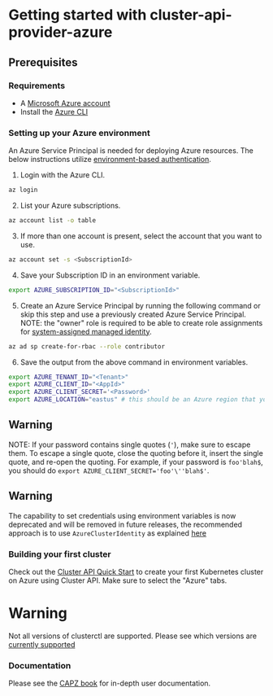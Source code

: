 # Getting started with cluster-api-provider-azure

## Prerequisites

### Requirements

- A [Microsoft Azure account](https://azure.microsoft.com/en-us/)
- Install the [Azure CLI](https://docs.microsoft.com/en-us/cli/azure/install-azure-cli?view=azure-cli-latest)

### Setting up your Azure environment

An Azure Service Principal is needed for deploying Azure resources. The below instructions utilize [environment-based authentication](https://docs.microsoft.com/en-us/go/azure/azure-sdk-go-authorization#use-environment-based-authentication).

  1. Login with the Azure CLI.

   ```bash
  az login
   ```
  
  2. List your Azure subscriptions.

   ```bash
  az account list -o table
   ```

  3. If more than one account is present, select the account that you want to use.

   ```bash
  az account set -s <SubscriptionId>
   ```

  4. Save your Subscription ID in an environment variable.

  ```bash
  export AZURE_SUBSCRIPTION_ID="<SubscriptionId>"
  ```

  5. Create an Azure Service Principal by running the following command or skip this step and use a previously created Azure Service Principal.
  NOTE: the "owner" role is required to be able to create role assignments for [system-assigned managed identity](vm-identity.md).

  ```bash
  az ad sp create-for-rbac --role contributor
  ```

  6. Save the output from the above command in environment variables.

  ```bash
  export AZURE_TENANT_ID="<Tenant>"
  export AZURE_CLIENT_ID="<AppId>"
  export AZURE_CLIENT_SECRET='<Password>'
  export AZURE_LOCATION="eastus" # this should be an Azure region that your subscription has quota for.
  ```

<aside class="note warning"> 

<h1> Warning </h1>

NOTE: If your password contains single quotes (`'`), make sure to escape them. To escape a single quote, close the quoting before it, insert the single quote, and re-open the quoting.
For example, if your password is `foo'blah$`, you should do `export AZURE_CLIENT_SECRET='foo'\''blah$'`.

</aside>

<aside class="note warning"> 

<h1> Warning </h1> 

The capability to set credentials using environment variables is now deprecated and will be removed in future releases, the recommended approach is to use `AzureClusterIdentity` as explained [here](multitenancy.md) 

</aside>


### Building your first cluster

Check out the [Cluster API Quick Start](https://cluster-api.sigs.k8s.io/user/quick-start.html) to create your first Kubernetes cluster on Azure using Cluster API. Make sure to select the "Azure" tabs.

<h1> Warning </h1> 

Not all versions of clusterctl are supported.  Please see which versions are [currently supported](https://github.com/kubernetes-sigs/cluster-api-provider-azure#support-policy)

### Documentation

Please see the [CAPZ book](https://capz.sigs.k8s.io) for in-depth user documentation.
